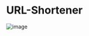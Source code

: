 # URL-Shortener

![image](https://github.com/AayushiChauhan152/URL-Shortener/assets/96294707/c94b8c02-acf4-4225-b733-8c3daeb5d178)
